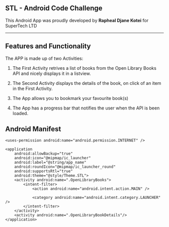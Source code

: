 ## STL - Android Code Challenge

This Android App was proudly developed by <b>Rapheal Djane Kotei</b> for SuperTech LTD 

<hr>

## Features and Functionality
The APP is made up of two Activities:

1. The First Activity retrives a list of books from the Open Library Books API and nicely displays it in a listview.

2. The Second Activity displays the details of the book, on click of an item in the First Activity.

1. The App allows you to bookmark your favourite book(s)

2. The App has a progress bar that notifies the user when the API is been loaded.

## Android Manifest

<?xml version="1.0" encoding="utf-8"?>
<manifest xmlns:android="http://schemas.android.com/apk/res/android"
    package="com.android_code_challenge.stl">

    <uses-permission android:name="android.permission.INTERNET" />

    <application
        android:allowBackup="true"
        android:icon="@mipmap/ic_launcher"
        android:label="@string/app_name"
        android:roundIcon="@mipmap/ic_launcher_round"
        android:supportsRtl="true"
        android:theme="@style/Theme.STL">
        <activity android:name=".OpenLibraryBooks">
            <intent-filter>
                <action android:name="android.intent.action.MAIN" />

                <category android:name="android.intent.category.LAUNCHER" />
            </intent-filter>
        </activity>
        <activity android:name=".OpenLibraryBookDetails"/>
    </application>

</manifest>


